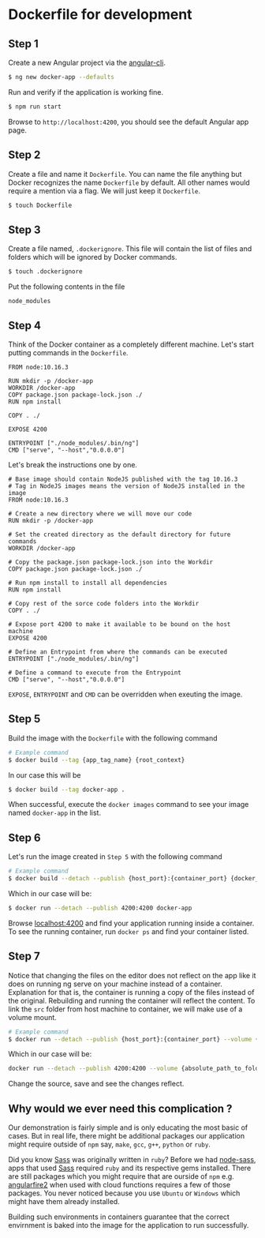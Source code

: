 # Dockerfile for development

## Step 1
Create a new Angular project via the [angular-cli](https://www.npmjs.com/package/@angular/cli).

```bash
$ ng new docker-app --defaults
```

Run and verify if the application is working fine.

```bash
$ npm run start
```

Browse to `http://localhost:4200`, you should see the default Angular app page.

## Step 2
Create a file and name it `Dockerfile`. You can name the file anything but Docker recognizes the name `Dockerfile` by default. All other names would require a mention via a flag. We will just keep it `Dockerfile`.

```bash
$ touch Dockerfile
```

## Step 3
Create a file named, `.dockerignore`. This file will contain the list of files and folders which will be ignored by Docker commands.

```bash
$ touch .dockerignore
```

Put the following contents in the file

```code
node_modules
```

## Step 4
Think of the Docker container as a completely different machine. Let's start putting commands in the `Dockerfile`.

```code
FROM node:10.16.3

RUN mkdir -p /docker-app
WORKDIR /docker-app
COPY package.json package-lock.json ./
RUN npm install

COPY . ./

EXPOSE 4200

ENTRYPOINT ["./node_modules/.bin/ng"]
CMD ["serve", "--host","0.0.0.0"]
```

Let's break the instructions one by one.

```code
# Base image should contain NodeJS published with the tag 10.16.3
# Tag in NodeJS images means the version of NodeJS installed in the image
FROM node:10.16.3

# Create a new directory where we will move our code
RUN mkdir -p /docker-app

# Set the created directory as the default directory for future commands
WORKDIR /docker-app

# Copy the package.json package-lock.json into the Workdir
COPY package.json package-lock.json ./

# Run npm install to install all dependencies
RUN npm install

# Copy rest of the sorce code folders into the Workdir
COPY . ./

# Expose port 4200 to make it available to be bound on the host machine
EXPOSE 4200

# Define an Entrypoint from where the commands can be executed
ENTRYPOINT ["./node_modules/.bin/ng"]

# Define a command to execute from the Entrypoint
CMD ["serve", "--host","0.0.0.0"]
```

`EXPOSE`, `ENTRYPOINT` and `CMD` can be overridden when exeuting the image.

## Step 5
Build the image with the `Dockerfile` with the following command

```bash
# Example command
$ docker build --tag {app_tag_name} {root_context}
```

In our case this will be

```bash
$ docker build --tag docker-app .
```

When successful, execute the `docker images` command to see your image named `docker-app` in the list.

## Step 6
Let's run the image created in `Step 5` with the following command

```bash
# Example command
$ docker build --detach --publish {host_port}:{container_port} {docker_image_tag}
```

Which in our case will be:

```bash
$ docker run --detach --publish 4200:4200 docker-app
```

Browse [localhost:4200](http://localhost:4200) and find your application running inside a container. To see the running container, run `docker ps` and find your container listed.

## Step 7
Notice that changing the files on the editor does not reflect on the app like it does on running ng serve on your machine instead of a container. Explanation for that is, the container is running a copy of the files instead of the original. Rebuilding and running the container will reflect the content. To link the `src` folder from host machine to container, we will make use of a volume mount.

```bash
# Example command
$ docker run --detach --publish {host_port}:{container_port} --volume {host_folder_path}:{container_folder_path} {docker_image_tag}
```

Which in our case will be:

```bash
docker run --detach --publish 4200:4200 --volume {absolute_path_to_folder}/src/:/docker-app/src docker-app
```

Change the source, save and see the changes reflect.

## Why would we ever need this complication ?

Our demonstration is fairly simple and is only educating the most basic of cases. But in real life, there might be additional packages our application might require outside of `npm` say, `make`, `gcc`, `g++`, `python` or `ruby`.

Did you know [Sass](https://sass-lang.com/) was originally written in `ruby`? Before we had [node-sass](https://github.com/sass/node-sass), apps that used [Sass](https://sass-lang.com/) required `ruby` and its respective gems installed. There are still packages which you might require that are ourside of `npm` e.g. [angularfire2](https://github.com/angular/angularfire2) when used with cloud functions requires a few of those packages. You never noticed because you use `Ubuntu` or `Windows` which might have them already installed.

Building such environments in containers guarantee that the correct envirnment is baked into the image for the application to run successfully.
